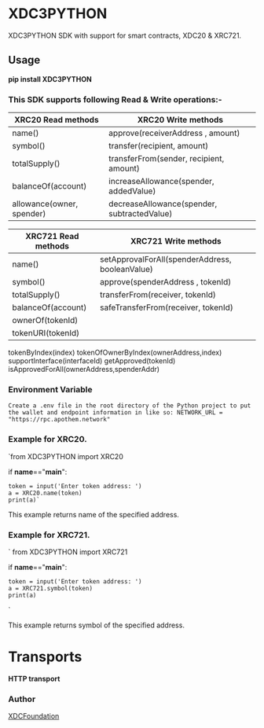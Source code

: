 # XDC3PYTHON

XDC3PYTHON SDK with support for smart contracts, XDC20 & XRC721. 


## Usage

**pip install XDC3PYTHON**

### This SDK supports following Read & Write operations:-

XRC20 Read methods                       | XRC20 Write methods
-------------                            | -------------
name()                                   | approve(receiverAddress , amount)
symbol()                                 | transfer(recipient, amount)
totalSupply()                            | transferFrom(sender, recipient, amount)
balanceOf(account)                       | increaseAllowance(spender, addedValue)
allowance(owner, spender)                | decreaseAllowance(spender, subtractedValue)



XRC721 Read methods       | XRC721 Write methods
-------------             | -------------
name()                    | setApprovalForAll(spenderAddress, booleanValue)
symbol()                  | approve(spenderAddress , tokenId)
totalSupply()             | transferFrom(receiver, tokenId)
balanceOf(account)        | safeTransferFrom(receiver, tokenId)
ownerOf(tokenId)          | 
tokenURI(tokenId)         |
tokenByIndex(index)
tokenOfOwnerByIndex(ownerAddress,index) 
supportInterface(interfaceId)
getApproved(tokenId) 
isApprovedForAll(ownerAddress,spenderAddr)

### Environment Variable

` Create a .env file in the root directory of the Python project to put the wallet and endpoint information in like so: NETWORK_URL = "https://rpc.apothem.network" `

### Example for XRC20.


`from XDC3PYTHON import XRC20

if __name__=="__main__":

    token = input('Enter token address: ')
    a = XRC20.name(token)
    print(a)`

This example returns name of the specified address.

### Example for XRC721.

`
from XDC3PYTHON import XRC721

if __name__=="__main__":

    token = input('Enter token address: ')
    a = XRC721.symbol(token)
    print(a)
`

This example returns symbol of the specified address.

# Transports

**HTTP transport**

### Author
[XDCFoundation](https://github.com/XDCFoundation/XDC_Python_SDK_V1)

